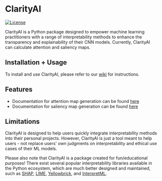 # ClarityAI
[![License](https://img.shields.io/badge/license-MIT-blue.svg)](https://opensource.org/licenses/MIT)

ClarityAI is a Python package designed to empower machine learning practitioners with a range of interpretability methods to enhance the transparency and explainability of their CNN models. Currently, ClarityAI can calculate attention and saliency maps.

## Installation + Usage
To install and use ClarityAI, please refer to our [wiki](https://github.com/JasmineZhangxyz/clarityai-pypkg/wiki) for instructions.

## Features
* Documentation for attention map generation can be found [here](https://github.com/JasmineZhangxyz/clarityai-pypkg/wiki/Attention-Maps)
* Documentation for saliency map generation can be found [here](https://github.com/JasmineZhangxyz/clarityai-pypkg/wiki/Saliency-Maps)

## Limitations
ClarityAI is designed to help users quickly integrate interpretability methods into their personal projects. However, ClarityAI is just a tool meant to help users - not replace users' own judgments on interpretability and ethical use cases of their ML models.

Please also note that ClarityAI is a package created for fun/educational purposes! There exist several popular interpretability libraries available in the Python ecosystem, which are much better designed and maintained, such as [SHAP](https://shap.readthedocs.io/en/latest/), [LIME](https://github.com/marcotcr/lime), [Yellowbrick](https://www.scikit-yb.org/en/latest/), and [InterpretML](https://github.com/interpretml/interpret).
